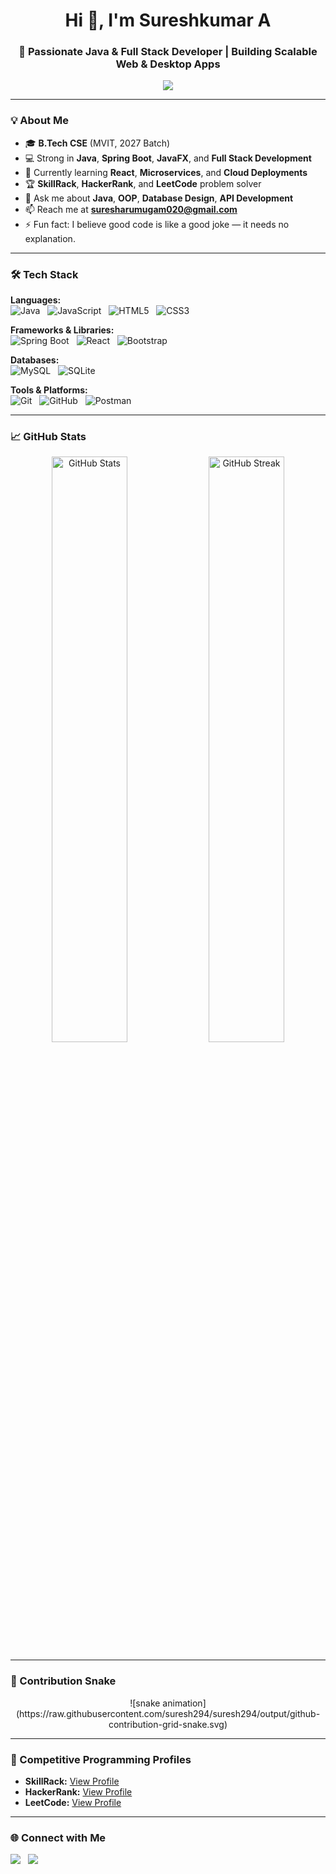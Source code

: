 <h1 align="center">Hi 👋, I'm Sureshkumar A</h1>
<h3 align="center">🚀 Passionate Java & Full Stack Developer | Building Scalable Web & Desktop Apps</h3>

<p align="center">
  <img src="https://readme-typing-svg.herokuapp.com?size=24&center=true&vCenter=true&width=600&lines=Java+Developer+💻;Full+Stack+Web+Developer+🌐;Problem+Solver+⚡;Lifelong+Learner+📚" />
</p>

---

### 💡 About Me
- 🎓 **B.Tech CSE** (MVIT, 2027 Batch)
- 💻 Strong in **Java**, **Spring Boot**, **JavaFX**, and **Full Stack Development**
- 🌱 Currently learning **React**, **Microservices**, and **Cloud Deployments**
- 🏆 **SkillRack**, **HackerRank**, and **LeetCode** problem solver
- 💬 Ask me about **Java**, **OOP**, **Database Design**, **API Development**
- 📫 Reach me at **suresharumugam020@gmail.com**
- ⚡ Fun fact: I believe good code is like a good joke — it needs no explanation.

---

### 🛠 Tech Stack
**Languages:**  
![Java](https://img.shields.io/badge/Java-%23ED8B00.svg?style=for-the-badge&logo=openjdk&logoColor=white) &nbsp;
![JavaScript](https://img.shields.io/badge/JavaScript-%23323330.svg?style=for-the-badge&logo=javascript&logoColor=%23F7DF1E) &nbsp;
![HTML5](https://img.shields.io/badge/HTML5-%23E34F26.svg?style=for-the-badge&logo=html5&logoColor=white) &nbsp;
![CSS3](https://img.shields.io/badge/CSS3-%231572B6.svg?style=for-the-badge&logo=css3&logoColor=white)

**Frameworks & Libraries:**  
![Spring Boot](https://img.shields.io/badge/Spring_Boot-%236DB33F.svg?style=for-the-badge&logo=springboot&logoColor=white) &nbsp;
![React](https://img.shields.io/badge/React-%2361DAFB.svg?style=for-the-badge&logo=react&logoColor=black) &nbsp;
![Bootstrap](https://img.shields.io/badge/Bootstrap-%23563D7C.svg?style=for-the-badge&logo=bootstrap&logoColor=white)

**Databases:**  
![MySQL](https://img.shields.io/badge/MySQL-%2300f.svg?style=for-the-badge&logo=mysql&logoColor=white) &nbsp;
![SQLite](https://img.shields.io/badge/SQLite-%2307405e.svg?style=for-the-badge&logo=sqlite&logoColor=white)

**Tools & Platforms:**  
![Git](https://img.shields.io/badge/Git-%23F05033.svg?style=for-the-badge&logo=git&logoColor=white) &nbsp;
![GitHub](https://img.shields.io/badge/GitHub-%23181717.svg?style=for-the-badge&logo=github&logoColor=white) &nbsp;
![Postman](https://img.shields.io/badge/Postman-%23FF6C37.svg?style=for-the-badge&logo=postman&logoColor=white)

---

### 📈 GitHub Stats
<p align="center">
  <img src="https://github-readme-stats.vercel.app/api?username=suresh294&show_icons=true&theme=tokyonight" alt="GitHub Stats" width="49%" />
  <img src="https://github-readme-streak-stats.herokuapp.com/?user=suresh294&theme=tokyonight" alt="GitHub Streak" width="49%" />
</p>

---

### 🐍 Contribution Snake
<p align="center">
  ![snake animation](https://raw.githubusercontent.com/suresh294/suresh294/output/github-contribution-grid-snake.svg)
</p>

---

### 🎯 Competitive Programming Profiles
- **SkillRack:** [View Profile](http://www.skillrack.com/profile/470212/4b13fa26953966fdcb7d8858ccc303110bc079ad )  
- **HackerRank:** [View Profile](https://www.hackerrank.com/suresharumugam020)  
- **LeetCode:** [View Profile](#)  

---

### 🌐 Connect with Me
<p align="left">
  <a href="https://linkedin.com/in/suresh294" target="blank"><img src="https://skillicons.dev/icons?i=linkedin" /></a> &nbsp;
  <a href="mailto:suresharumugam020@gmail.com" target="blank"><img src="https://skillicons.dev/icons?i=gmail" /></a>
</p>
